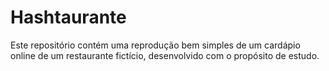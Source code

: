 # Hashtaurante
Este repositório contém uma reprodução bem simples de um cardápio online de um restaurante fictício, desenvolvido com o propósito de estudo.
